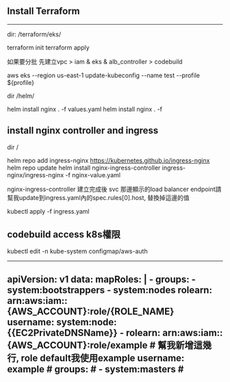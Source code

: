 ## Install Terraform
---

dir: /terraform/eks/

terraform init
terraform apply

如果要分批 先建立vpc > iam & eks & alb_controller > codebuild

aws eks --region us-east-1 update-kubeconfig --name test --profile ${profile}


dir /helm/

helm install nginx . -f values.yaml
helm install nginx . -f 


## install nginx controller and ingress
dir /

helm repo add ingress-nginx https://kubernetes.github.io/ingress-nginx
helm repo update
helm install nginx-ingress-controller ingress-nginx/ingress-nginx -f nginx-value.yaml

nginx-ingress-controller 建立完成後 svc 那邊顯示的load balancer endpoint請幫我update到ingress.yaml內的spec.rules[0].host, 替換掉這邊的值

kubectl apply -f ingress.yaml


## codebuild access k8s權限
kubectl edit -n kube-system configmap/aws-auth

---
apiVersion: v1
data:
  mapRoles: |
    - groups:
      - system:bootstrappers
      - system:nodes
      rolearn: arn:aws:iam::{AWS_ACCOUNT}:role/{ROLE_NAME}
      username: system:node:{{EC2PrivateDNSName}}
    - rolearn: arn:aws:iam::{AWS_ACCOUNT}:role/example  # 幫我新增這幾行, role default我使用example
      username: example                                 #
      groups:                                           #
      - system:masters                                  #
---

